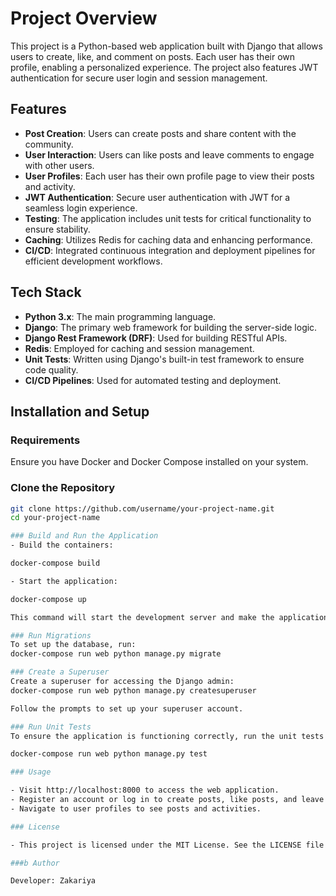 # Project Overview

This project is a Python-based web application built with Django that allows users to create, like, and comment on posts. Each user has their own profile, enabling a personalized experience. The project also features JWT authentication for secure user login and session management.

## Features

- **Post Creation**: Users can create posts and share content with the community.
- **User Interaction**: Users can like posts and leave comments to engage with other users.
- **User Profiles**: Each user has their own profile page to view their posts and activity.
- **JWT Authentication**: Secure user authentication with JWT for a seamless login experience.
- **Testing**: The application includes unit tests for critical functionality to ensure stability.
- **Caching**: Utilizes Redis for caching data and enhancing performance.
- **CI/CD**: Integrated continuous integration and deployment pipelines for efficient development workflows.

## Tech Stack

- **Python 3.x**: The main programming language.
- **Django**: The primary web framework for building the server-side logic.
- **Django Rest Framework (DRF)**: Used for building RESTful APIs.
- **Redis**: Employed for caching and session management.
- **Unit Tests**: Written using Django's built-in test framework to ensure code quality.
- **CI/CD Pipelines**: Used for automated testing and deployment.

## Installation and Setup

### Requirements

Ensure you have Docker and Docker Compose installed on your system.

### Clone the Repository

```bash
git clone https://github.com/username/your-project-name.git
cd your-project-name

### Build and Run the Application
- Build the containers:

docker-compose build

- Start the application:

docker-compose up

This command will start the development server and make the application available at http://localhost:8000.

### Run Migrations
To set up the database, run:
docker-compose run web python manage.py migrate

### Create a Superuser
Create a superuser for accessing the Django admin:
docker-compose run web python manage.py createsuperuser

Follow the prompts to set up your superuser account.

### Run Unit Tests
To ensure the application is functioning correctly, run the unit tests with:

docker-compose run web python manage.py test

### Usage

- Visit http://localhost:8000 to access the web application.
- Register an account or log in to create posts, like posts, and leave comments.
- Navigate to user profiles to see posts and activities.

### License

- This project is licensed under the MIT License. See the LICENSE file for more details.

###b Author

Developer: Zakariya

